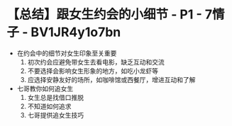 # 【总结】跟女生约会的小细节 - P1 - 7情子 - BV1JR4y1o7bn

-   在约会中的细节对女生印象至关重要
    1.  初次约会应避免带女生去看电影，缺乏互动和交流
    2.  不要选择会影响女生形象的地方，如吃小龙虾等
    3.  应选择安静友好的场所，如咖啡馆或西餐厅，增进互动和了解
-   七哥教你如何追女生
    1.  女生总是找借口推脱
    2.  不知道如何追求
    3.  七哥提供追女生技巧